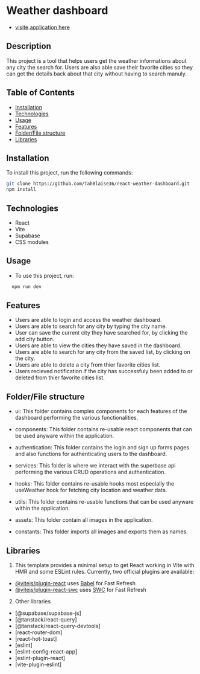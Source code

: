 # Weather dashboard

- [visite application here](https://react-weather-dashboard-kappa.vercel.app)

## Description

This project is a tool that helps users get the weather informations about any city the search for. Users are also able save their favorite cities so they can get the details back about that city without having to search manuly.

## Table of Contents

- [Installation](#installation)
- [Technologies](#technologies)
- [Usage](#usage)
- [Features](#features)
- [Folder/File structure](#Folder/File_structure)
- [Libraries](#libraries)

## Installation

To install this project, run the following commands:

```bash
git clone https://github.com/TahBlaise36/react-weather-dashboard.git
npm install
```

## Technologies

- React
- Vite
- Supabase
- CSS modules

## Usage

- To use this project, run:

```bash
  npm run dev
```

## Features

- Users are able to login and access the weather dashboard.
- Users are able to search for any city by typing the city name.
- User can save the current city they have searched for, by clicking the add city button.
- Users are able to view the cities they have saved in the dashboard.
- Users are able to search for any city from the saved list, by clicking on the city.
- Users are able to delete a city from thier favorite cities list.
- Users recieved notification if the city has successfuly been added to or deleted from thier favorite cities list.

## Folder/File structure

- ui: This folder contains complex components for each features of the dashboard performing the various functionalities.

- components: This folder contains re-usable react components that can be used anyware within the application.

- authentication: This folder contains the login and sign up forms pages and also functions for authenticating users to the dashboard.

- services: This folder is where we interact with the superbase api performing the various CRUD operations and authentication.

- hooks: This folder contains re-usable hooks most especially the useWeather hook for fetching city location and weather data.

- utils: This folder contains re-usable functions that can be used anyware within the application.

- assets: This folder contain all images in the application.

- constants: This folder imports all images and exports them as names.

## Libraries

1. This template provides a minimal setup to get React working in Vite with HMR and some ESLint rules.
   Currently, two official plugins are available:

- [@vitejs/plugin-react](https://github.com/vitejs/vite-plugin-react/blob/main/packages/plugin-react/README.md) uses [Babel](https://babeljs.io/) for Fast Refresh
- [@vitejs/plugin-react-swc](https://github.com/vitejs/vite-plugin-react-swc) uses [SWC](https://swc.rs/) for Fast Refresh

2. Other libraries

- [@supabase/supabase-js]
- [@tanstack/react-query]
- [@tanstack/react-query-devtools]
- [react-router-dom]
- [react-hot-toast]
- [eslint]
- [eslint-config-react-app]
- [eslint-plugin-react]
- [vite-plugin-eslint]
